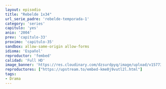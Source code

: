 ```yaml
---
layout: episodio
title: "Rebelde 1x34"
url_serie_padre: 'rebelde-temporada-1'
category: 'series'
capitulo: 'yes'
anio: '2004'
prev: 'capitulo-33'
proximo: 'capitulo-35'
sandbox: allow-same-origin allow-forms
idioma: 'Español'
reproductor: 'fembed'
calidad: 'Full HD'
image_banner: 'https://res.cloudinary.com/dzsurdpyq/image/upload/v1577313723/rebelde-temporada-1-min.jpg'
reproductores: ["https://upstream.to/embed-kme0j9vutl2l.html"]
tags:
- Drama
---
```












